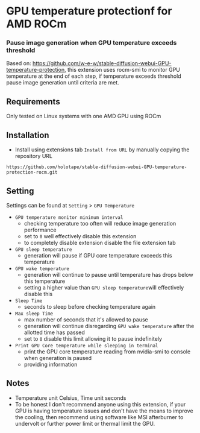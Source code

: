 # GPU temperature protectionf for AMD ROCm
### Pause image generation when GPU temperature exceeds threshold
Based on: https://github.com/w-e-w/stable-diffusion-webui-GPU-temperature-protection, 
this extension uses rocm-smi to monitor GPU temperature at the end of each step, if temperature exceeds threshold pause image generation until criteria are met.

## Requirements
Only tested on Linux systems with one AMD GPU using ROCm

## Installation
- Install using extensions tab `Install from URL` by manually copying the repository URL
```
https://github.com/holotape/stable-diffusion-webui-GPU-temperature-protection-rocm.git
```

## Setting
Settings can be found at `Setting` > `GPU Temperature`

- `GPU temperature monitor minimum interval`
    - checking temperature too often will reduce image generation performance
    - set to `0` well effectively disable this extension
    - to completely disable extension disable the file extension tab
- `GPU sleep temperature`
    - generation will pause if GPU core temperature exceeds this temperature
- `GPU wake temperature`
    - generation will continue to pause until temperature has drops below this temperature 
    - setting a higher value than `GPU sleep temperature`will effectively disable this
- `Sleep Time`
    - seconds to sleep before checking temperature again
- `Max sleep Time` 
    - max number of seconds that it's allowed to pause
    - generation will continue disregarding `GPU wake temperature` after the allotted time has passed
    - set to `0` disable this limit allowing it to pause indefinitely
- `Print GPU Core temperature while sleeping in terminal`
    - print the GPU core temperature reading from nvidia-smi to console when generation is paused
    - providing information

## Notes
- Temperature unit Celsius, Time unit seconds
- To be honest I don't recommend anyone using this extension, if your GPU is having temperature issues and don't have the means to improve the cooling, then recommend using software like MSI afterburner to undervolt or further power limit or thermal limit the GPU.

